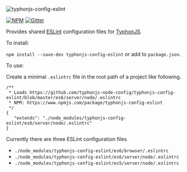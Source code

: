 ![typhonjs-config-eslint](http://i.imgur.com/mO59UgG.png)

[![NPM](https://img.shields.io/npm/v/typhonjs-config-eslint.svg?label=npm)](https://www.npmjs.com/package/typhonjs-config-eslint)
[![Gitter](https://img.shields.io/gitter/room/typhonjs/TyphonJS.svg)](https://gitter.im/typhonjs/TyphonJS)

Provides shared [ESLint](http://eslint.org/) configuration files for [TyphonJS](https://github.com/typhonjs). 

To install:

`npm install --save-dev typhonjs-config-eslint` or add to `package.json`.

To use:

Create a minimal `.eslintrc` file in the root path of a project like following.

```
/**
 * Loads https://github.com/typhonjs-node-config/typhonjs-config-eslint/blob/master/es6/server/node/.eslintrc
 * NPM: https://www.npmjs.com/package/typhonjs-config-eslint
 */
{
   "extends": "./node_modules/typhonjs-config-eslint/es6/server/node/.eslintrc"
}
```

Currently there are three ESLint configuration files
  - `./node_modules/typhonjs-config-eslint/es6/browser/.eslintrc`
  - `./node_modules/typhonjs-config-eslint/es6/server/node/.eslintrc`
  - `./node_modules/typhonjs-config-eslint/es5/server/node/.eslintrc`
